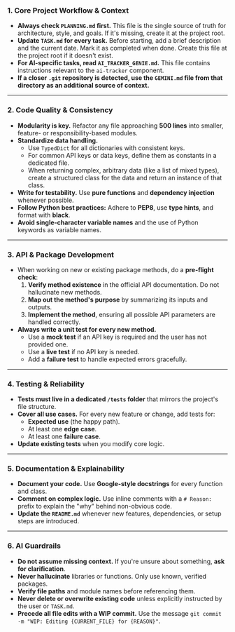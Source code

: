 ### 1. Core Project Workflow & Context

- **Always check `PLANNING.md` first.** This file is the single source of truth for architecture, style, and goals. If it's missing, create it at the project root.
- **Update `TASK.md` for every task.** Before starting, add a brief description and the current date. Mark it as completed when done. Create this file at the project root if it doesn't exist.
- **For AI-specific tasks, read `AI_TRACKER_GENIE.md`.** This file contains instructions relevant to the `ai-tracker` component.
- **If a closer `.git` repository is detected, use the `GEMINI.md` file from that directory as an additional source of context.**

---

### 2. Code Quality & Consistency

- **Modularity is key.** Refactor any file approaching **500 lines** into smaller, feature- or responsibility-based modules.
- **Standardize data handling.**
  - Use `TypedDict` for all dictionaries with consistent keys.
  - For common API keys or data keys, define them as constants in a dedicated file.
  - When returning complex, arbitrary data (like a list of mixed types), create a structured class for the data and return an instance of that class.
- **Write for testability.** Use **pure functions** and **dependency injection** whenever possible.
- **Follow Python best practices:** Adhere to **PEP8**, use **type hints**, and format with **black**.
- **Avoid single-character variable names** and the use of Python keywords as variable names.

---

### 3. API & Package Development

- When working on new or existing package methods, do a **pre-flight check**:
    1. **Verify method existence** in the official API documentation. Do not hallucinate new methods.
    2. **Map out the method's purpose** by summarizing its inputs and outputs.
    3. **Implement the method**, ensuring all possible API parameters are handled correctly.
- **Always write a unit test for every new method.**
    - Use a **mock test** if an API key is required and the user has not provided one.
    - Use a **live test** if no API key is needed.
    - Add a **failure test** to handle expected errors gracefully.

---

### 4. Testing & Reliability

- **Tests must live in a dedicated `/tests` folder** that mirrors the project's file structure.
- **Cover all use cases.** For every new feature or change, add tests for:
    - **Expected use** (the happy path).
    - At least one **edge case**.
    - At least one **failure case**.
- **Update existing tests** when you modify core logic.

---

### 5. Documentation & Explainability

- **Document your code.** Use **Google-style docstrings** for every function and class.
- **Comment on complex logic.** Use inline comments with a `# Reason:` prefix to explain the "why" behind non-obvious code.
- **Update the `README.md`** whenever new features, dependencies, or setup steps are introduced.

---

### 6. AI Guardrails

- **Do not assume missing context.** If you're unsure about something, **ask for clarification**.
- **Never hallucinate** libraries or functions. Only use known, verified packages.
- **Verify file paths** and module names before referencing them.
- **Never delete or overwrite existing code** unless explicitly instructed by the user or `TASK.md`.
- **Precede all file edits with a WIP commit.** Use the message `git commit -m "WIP: Editing {CURRENT_FILE} for {REASON}"`.
